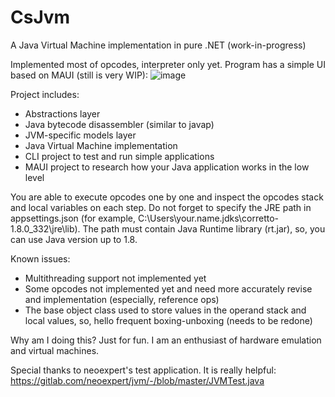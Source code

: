# CsJvm
A Java Virtual Machine implementation in pure .NET (work-in-progress)

Implemented most of opcodes, interpreter only yet. Program has a simple UI based on MAUI (still is very WIP):
![image](https://user-images.githubusercontent.com/5551509/223751709-3175f689-c7d3-4fa6-87ea-4d30b0381919.png)

Project includes:
 - Abstractions layer
 - Java bytecode disassembler (similar to javap)
 - JVM-specific models layer
 - Java Virtual Machine implementation
 - CLI project to test and run simple applications
 - MAUI project to research how your Java application works in the low level
 
You are able to execute opcodes one by one and inspect the opcodes stack and local variables on each step. Do not forget to specify the JRE path in appsettings.json (for example, C:\Users\your.name\.jdks\corretto-1.8.0_332\jre\lib). The path must contain Java Runtime library (rt.jar), so, you can use Java version up to 1.8.

Known issues:
 - Multithreading support not implemented yet
 - Some opcodes not implemented yet and need more accurately revise and implementation (especially, reference ops)
 - The base object class used to store values in the operand stack and local values, so, hello frequent boxing-unboxing (needs to be redone)
 
Why am I doing this? Just for fun. I am an enthusiast of hardware emulation and virtual machines.

Special thanks to neoexpert's test application. It is really helpful: https://gitlab.com/neoexpert/jvm/-/blob/master/JVMTest.java
